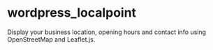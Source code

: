 # wordpress_localpoint
Display your business location, opening hours and contact info using OpenStreetMap and Leaflet.js.
